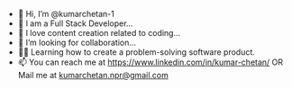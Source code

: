 - 👋 Hi, I’m @kumarchetan-1
- 🌱 I am a Full Stack Developer...
- 👀 I love content creation related to coding...
- 💞️ I’m looking for collaboration...
- 👨‍🎓 Learning how to create a problem-solving software product.
- 📫 You can reach me at https://www.linkedin.com/in/kumar-chetan/ OR
     Mail me at kumarchetan.npr@gmail.com

<!---
kumarchetan-1/kumarchetan-1 is a ✨ special ✨ repository because its `README.md` (this file) appears on your GitHub profile.
You can click the Preview link to take a look at your changes.
--->
